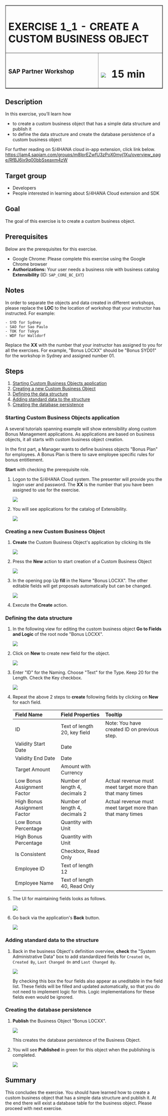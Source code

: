 <table width=100% border=>
<tr><td colspan=2><h1>EXERCISE 1_1 - CREATE A CUSTOM BUSINESS OBJECT</h1></td></tr>
<tr><td><h3>SAP Partner Workshop</h3></td><td><h1><img src="images/clock.png"> &nbsp;15 min</h1></td></tr>
</table>


## Description
In this exercise, you’ll learn how 

* to create a custom business object that has a simple data structure and publish it
* to define the data structure and create the database persistence of a custom business object


For further reading on S/4HANA cloud in-app extension, click link below.
<https://jam4.sapjam.com/groups/m8lprEZwfU3zPoX0myj1Xu/overview_page/RfBJ6ix9q00bbSseaxm4zW>


## Target group

* Developers
* People interested in learning about S/4HANA Cloud extension and SDK  


## Goal

The goal of this exercise is to create a custom business object.


## Prerequisites
  
Below are the prerequisites for this exercise.

* Google Chrome: Please complete this exercise using the Google Chrome browser
* **Authorizations:** Your user needs a business role with business catalog **Extensibility** (ID: `SAP_CORE_BC_EXT`)

## Notes
  
In order to separate the objects and data created in different workshops, please replace the **LOC** to the location of workshop that your instructor has instructed.  For example:

	- SYD for Sydney
	- SAO for Sao Paulo
	- TOK for Tokyo
	- WDF for Walldorf

Replace the **XX** with the number that your instructor has assigned to you for all the exercises. For example, "Bonus LOCXX" should be "Bonus SYD01" for the workshop in Sydney and assigned number 01. 

## Steps

1. [Starting Custom Business Objects application](#starting-custom-business-objects-application)
1. [Creating a new Custom Business Object](#creating-a-new-custom-business-object)
1. [Defining the data structure](#defining-the-data-structure)
1. [Adding standard data to the structure](#Adding-standard-data-to-the-structure)
1. [Creating the database persistence](#creating-the-database-persistence)



### <a name="starting-custom-business-objects-application"></a> Starting Custom Business Objects application

A several tutorials spanning example will show extensibility along custom Bonus Management applications.
As applications are based on business objects, it all starts with custom business object creation.

In the first part, a Manager wants to define business objects "Bonus Plan" for employees. A Bonus Plan is there to save employee specific rules for bonus entitlement.

**Start** with checking the prerequisite role.

1. Logon to the S/4HANA Cloud system.  The presenter will provide you the logon user and password.  The **XX** is the number that you have been assigned to use for the exercise. 

	![](images/1.png)
1. You will see applications for the catalog of Extensibility.  

	![](images/2.png)

### <a name="creating-a-new-custom-business-object"></a> Creating a new Custom Business Object

1. **Create** the Custom Business Object's application by clicking its tile 

	![](images/3.png)
	
1. Press the **New** action to start creation of a Custom Business Object  

	![](images/4.png)
	
1. In the opening pop Up **fill** in the Name "Bonus LOCXX". The other editable fields will get proposals automatically but can be changed. 

	![](images/5.png) 
	
1. Execute the **Create** action.

### <a name="defining-the-data-structure"></a> Defining the data structure

1. In the following view for editing the custom business object **Go to Fields and Logic** of the root node "Bonus LOCXX".  

	![](images/6.png) 
	
1. Click on **New** to create new field for the object. 

	![](images/7.png) 
	
1. Enter "ID" for the Naming. Choose "Text" for the Type. Keep 20 for the Length. Check the Key checkbox. 

	![](images/8.png)
	
1. Repeat the above 2 steps to **create** following fields by clicking on **New** for each field. 

	| Field Name     | Field Properties             | Tooltip     |
	| :------------- | :--------------------------- | :-----------|
	| ID             | Text of length 20, key field |Note: You have created ID on previous step.|   
	| Validity Start Date | Date    | |
	| Validity End Date | Date | |   
	| Target Amount | Amount with Currency | |   
	| Low Bonus Assignment Factor | Number of length 4, decimals 2 | Actual revenue must meet target more than that many times |
	| High Bonus Assignment Factor | Number of length 4, decimals 2 | Actual revenue must meet target more than that many times |
	| Low Bonus Percentage | Quantity with Unit | |   
	| High Bonus Percentage | Quantity with Unit  | |
	| Is Consistent | Checkbox, Read Only  | |
	| Employee ID | Text of length 12  | |
	| Employee Name | Text of length 40, Read Only   | |

1. The UI for maintaining fields looks as follows. 
	
	![](images/10.png)

1. Go back via the application's **Back** button. 

	![](images/9.png)


### <a name="Adding-standard-data-to-the-structure"></a> Adding standard data to the structure

1. Back in the business Object's definition overview, **check** the "System Administrative Data" box to add standardized fields for `Created On`, `Created By`, `Last Changed On` and `Last Changed By`.  

	![](images/11.png) 
	
	By checking this box the four fields also appear as uneditable in the field list.  These fields will be filled and updated automatically, so that you do not need to implement logic for this. Logic implementations for these fields even would be ignored.

### <a name="creating-the-database-persistence"></a> Creating the database persistence

1. **Publish** the Business Object "Bonus LOCXX".  

	![](images/12.png) 
	
	This creates the database persistence of the Business Object.
	
1. You will see **Published** in green for this object when the publishing is completed. 

	![](images/13.png)


## Summary
This concludes the exercise. You should have learned how to create a custom business object that has a simple data structure and publish it. At the end there will exist a database table for the business object. Please proceed with next exercise.
